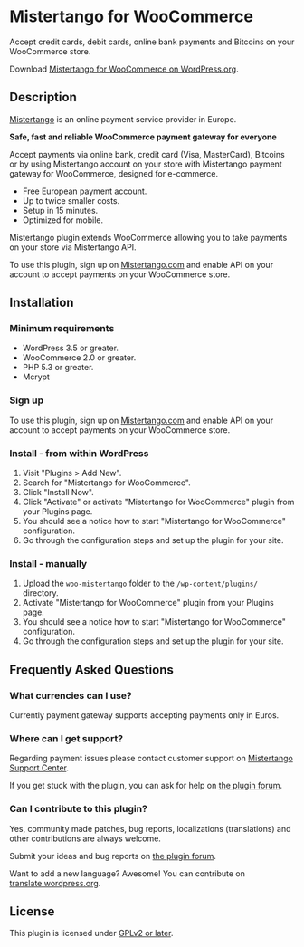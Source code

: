 # Mistertango for WooCommerce

Accept credit cards, debit cards, online bank payments and Bitcoins on your WooCommerce store.

Download [Mistertango for WooCommerce on WordPress.org](https://wordpress.org/plugins/woo-mistertango).

## Description

[Mistertango](https://mistertango.com) is an online payment service provider in Europe.

**Safe, fast and reliable WooCommerce payment gateway for everyone**

Accept payments via online bank, credit card (Visa, MasterCard), Bitcoins or by using Mistertango account on your store with Mistertango payment gateway for WooCommerce, designed for e-commerce.

* Free European payment account.
* Up to twice smaller costs.
* Setup in 15 minutes.
* Optimized for mobile.

Mistertango plugin extends WooCommerce allowing you to take payments on your store via Mistertango API.

To use this plugin, sign up on [Mistertango.com](https://mistertango.com) and enable API on your account to accept payments on your WooCommerce store.

## Installation

### Minimum requirements

* WordPress 3.5 or greater.
* WooCommerce 2.0 or greater.
* PHP 5.3 or greater.
* Mcrypt

### Sign up

To use this plugin, sign up on [Mistertango.com](https://mistertango.com) and enable API on your account to accept payments on your WooCommerce store.

### Install - from within WordPress

1. Visit "Plugins > Add New".
2. Search for "Mistertango for WooCommerce".
3. Click "Install Now".
4. Click "Activate" or activate "Mistertango for WooCommerce" plugin from your Plugins page.
5. You should see a notice how to start "Mistertango for WooCommerce" configuration.
6. Go through the configuration steps and set up the plugin for your site.

### Install - manually

1. Upload the `woo-mistertango` folder to the `/wp-content/plugins/` directory.
2. Activate "Mistertango for WooCommerce" plugin from your Plugins page.
3. You should see a notice how to start "Mistertango for WooCommerce" configuration.
4. Go through the configuration steps and set up the plugin for your site.

## Frequently Asked Questions

### What currencies can I use?

Currently payment gateway supports accepting payments only in Euros.

### Where can I get support?

Regarding payment issues please contact customer support on [Mistertango Support Center](https://uabmistertango.freshdesk.com).

If you get stuck with the plugin, you can ask for help on [the plugin forum](https://wordpress.org/support/plugin/woo-mistertango).

### Can I contribute to this plugin?

Yes, community made patches, bug reports, localizations (translations) and other contributions are always welcome.

Submit your ideas and bug reports on [the plugin forum](https://wordpress.org/support/plugin/woo-mistertango).

Want to add a new language? Awesome! You can contribute on [translate.wordpress.org](https://translate.wordpress.org/projects/wp-plugins/woo-mistertango).

## License

This plugin is licensed under [GPLv2 or later](https://www.gnu.org/licenses/gpl-2.0.html).
